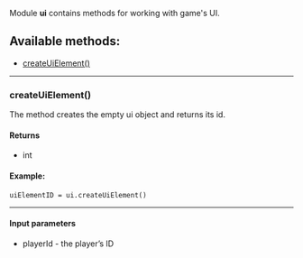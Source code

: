 Module **ui** contains methods for working with game's UI.

## Available methods:

- [createUiElement()](#createUiElement)

---

### createUiElement()
The method creates the empty ui object and returns its id.

#### Returns
- int

#### Example:
    uiElementID = ui.createUiElement()

---


#### Input parameters
- playerId - the player’s ID
